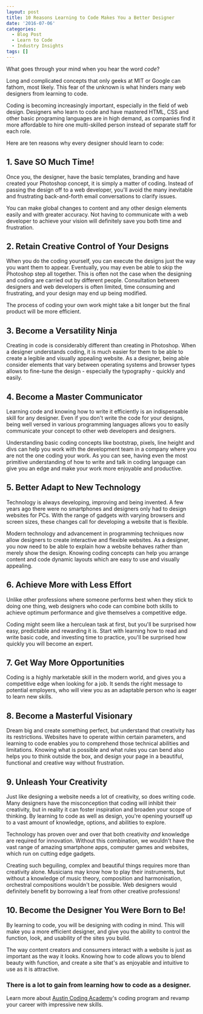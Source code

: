 ```yaml
---
layout: post
title: 10 Reasons Learning to Code Makes You a Better Designer
date: '2016-07-06'
categories:
  - Blog Post
  - Learn to Code
  - Industry Insights
tags: []
---
```


What goes through your mind when you hear the word _code_?

Long and complicated concepts that only geeks at MIT or Google can fathom, most likely. This fear of the unknown is what hinders many web designers from learning to code.

Coding is becoming increasingly important, especially in the field of web design. Designers who learn to code and have mastered HTML, CSS and other basic programing languages are in high demand, as companies find it more affordable to hire one multi-skilled person instead of separate staff for each role.



Here are ten reasons why every designer should learn to code:

## 1. Save SO Much Time!






Once you, the designer, have the basic templates, branding and have created your Photoshop concept, it is simply a matter of coding. Instead of passing the design off to a web developer, you'll avoid the many inevitable and frustrating back-and-forth email conversations to clarify issues.



You can make global changes to content and any other design elements easily and with greater accuracy. Not having to communicate with a web developer to achieve your vision will definitely save you both time and frustration.

## 2. Retain Creative Control of Your Designs



When you do the coding yourself, you can execute the designs just the way you want them to appear. Eventually, you may even be able to skip the Photoshop step all together. This is often not the case when the designing and coding are carried out by different people. Consultation between designers and web developers is often limited, time consuming and frustrating, and your design may end up being modified.



The process of coding your own work might take a bit longer but the final product will be more efficient.

## 3. Become a Versatility Ninja






Creating in code is considerably different than creating in Photoshop. When a designer understands coding, it is much easier for them to be able to create a legible and visually appealing website. As a designer, being able consider elements that vary between operating systems and browser types allows to fine-tune the design - especially the typography - quickly and easily.



## 4.  Become a Master Communicator






Learning code and knowing how to write it efficiently is an indispensable skill for any designer. Even if you don't write the code for your designs, being well versed in various programming languages allows you to easily communicate your concept to other web developers and designers.



Understanding basic coding concepts like bootstrap, pixels, line height and divs can help you work with the development team in a company where you are not the one coding your work. As you can see, having even the most primitive understanding of how to write and talk in coding language can give you an edge and make your work more enjoyable and productive.

## 5.  Better Adapt to New Technology






Technology is always developing, improving and being invented. A few years ago there were no smartphones and designers only had to design websites for PCs. With the range of gadgets with varying browsers and screen sizes, these changes call for developing a website that is flexible.



Modern technology and advancement in programming techniques now allow designers to create interactive and flexible websites. As a designer, you now need to be able to explain how a website behaves rather than merely show the design. Knowing coding concepts can help you arrange content and code dynamic layouts which are easy to use and visually appealing.

## 6.  Achieve More with Less Effort






Unlike other professions where someone performs best when they stick to doing one thing, web designers who code can combine both skills to achieve optimum performance and give themselves a competitive edge.



Coding might seem like a herculean task at first, but you'll be surprised how easy, predictable and rewarding it is. Start with learning how to read and write basic code, and investing time to practice, you'll be surprised how quickly you will become an expert.

## 7. Get Way More Opportunities






Coding is a highly marketable skill in the modern world, and gives you a competitive edge when looking for a job. It sends the right message to potential employers, who will view you as an adaptable person who is eager to learn new skills.



## 8.  Become a Masterful Visionary






Dream big and create something perfect, but understand that creativity has its restrictions. Websites have to operate within certain parameters, and learning to code enables you to comprehend those technical abilities and limitations. Knowing what is possible and what rules you can bend also helps you to think outside the box, and design your page in a beautiful, functional and creative way without frustration.



## 9.  Unleash Your Creativity






Just like designing a website needs a lot of creativity, so does writing code. Many designers have the misconception that coding will inhibit their creativity, but in reality it can foster inspiration and broaden your scope of thinking. By learning to code as well as design, you're opening yourself up to a vast amount of knowledge, options, and abilities to explore.



Technology has proven over and over that both creativity _and_ knowledge are required for innovation. Without this combination, we wouldn't have the vast range of amazing smartphone apps, computer games and websites, which run on cutting edge gadgets.

Creating such beguiling, complex and beautiful things requires more than creativity alone. Musicians may know how to play their instruments, but without a knowledge of music theory, composition and harmonisation, orchestral compositions wouldn't be possible. Web designers would definitely benefit by borrowing a leaf from other creative professions!

## 10.  Become the Designer You Were Born to Be!






By learning to code, you will be designing with coding in mind. This will make you a more efficient designer, and give you the ability to control the function, look, and usability of the sites you build.



The way content creators and consumers interact with a website is just as important as the way it looks. Knowing how to code allows you to blend beauty with function, and create a site that's as enjoyable and intuitive to use as it is attractive.

### There is a lot to gain from learning how to code as a designer.



Learn more about [Austin Coding Academy](//www.austincodingacademy.com/)'s coding program and revamp your career with impressive new skills.

